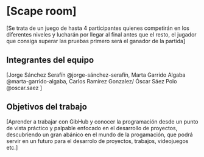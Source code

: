 # [Scape room]

[Se trata de un juego de hasta 4 participantes quienes competirán en los diferentes niveles y lucharán por llegar al final antes que el resto, el jugador que consiga superar las pruebas primero será el ganador de la partida]

## Integrantes del equipo

[Jorge Sánchez Serafín @jorge-sánchez-serafín,  Marta Garrido Algaba @marta-garrido-algaba, Carlos Ramírez Gonzalez/  Óscar Sáez Polo  @oscar.saez ]

## Objetivos del trabajo

[Aprender a trabajar con GibHub y conocer la programación desde un punto de vista práctico y palpable enfocado en el desarrollo de proyectos, descubriendo un gran abánico en el mundo de la progamación, que podrá servir en un futuro para el desarrolo de proyectos, trabajos, videojuegos etc.]
